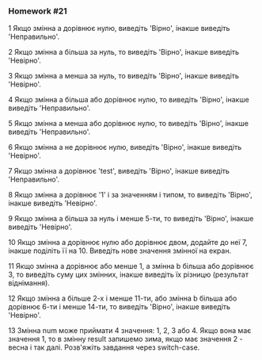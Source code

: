 ### Homework #21

1 Якщо змінна a дорівнює нулю, виведіть 'Вірно', інакше виведіть 'Неправильно'.

2 Якщо змінна a більша за нуль, то виведіть 'Вірно', інакше виведіть 'Невірно'.

3 Якщо змінна a менша за нуль, то виведіть 'Вірно', інакше виведіть 'Невірно'.

4 Якщо змінна a більша або дорівнює нулю, то виведіть 'Вірно', інакше виведіть 'Неправильно'.

5 Якщо змінна a менша або дорівнює нулю, то виведіть 'Вірно', інакше виведіть 'Неправильно'.

6 Якщо змінна a не дорівнює нулю, виведіть 'Вірно', інакше виведіть 'Невірно'.

7 Якщо змінна a дорівнює 'test', виведіть 'Вірно', інакше виведіть 'Неправильно'.

8 Якщо змінна a дорівнює '1' і за значенням і типом, то виведіть 'Вірно', інакше виведіть 'Невірно'.

9 Якщо змінна a більша за нуль і менше 5-ти, то виведіть 'Вірно', інакше виведіть 'Невірно'.

10 Якщо змінна a дорівнює нулю або дорівнює двом, додайте до неї 7, інакше поділіть її на 10. Виведіть нове значення змінної на екран.

11 Якщо змінна a дорівнює або менше 1, а змінна b більша або дорівнює 3, то виведіть суму цих змінних, інакше виведіть їх різницю (результат віднімання).

12 Якщо змінна a більше 2-х і менше 11-ти, або змінна b більша або дорівнює 6-ти і менше 14-ти, то виведіть 'Вірно', інакше виведіть 'Невірно'.

13 Змінна num може приймати 4 значення: 1, 2, 3 або 4. Якщо вона має значення 1, то в змінну result запишемо зима, якщо має значення 2 - весна і так далі. Розв'яжіть завдання через switch-case.